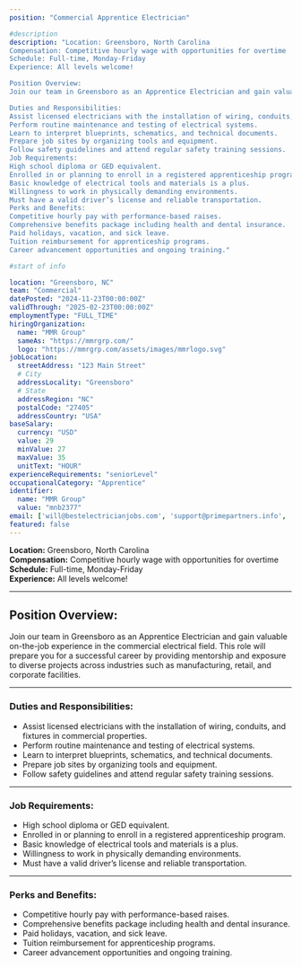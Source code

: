 ```yaml
---
position: "Commercial Apprentice Electrician"

#description
description: "Location: Greensboro, North Carolina
Compensation: Competitive hourly wage with opportunities for overtime
Schedule: Full-time, Monday-Friday
Experience: All levels welcome!

Position Overview:
Join our team in Greensboro as an Apprentice Electrician and gain valuable on-the-job experience in the commercial electrical field. This role will prepare you for a successful career by providing mentorship and exposure to diverse projects across industries such as manufacturing, retail, and corporate facilities.

Duties and Responsibilities:
Assist licensed electricians with the installation of wiring, conduits, and fixtures in commercial properties.
Perform routine maintenance and testing of electrical systems.
Learn to interpret blueprints, schematics, and technical documents.
Prepare job sites by organizing tools and equipment.
Follow safety guidelines and attend regular safety training sessions.
Job Requirements:
High school diploma or GED equivalent.
Enrolled in or planning to enroll in a registered apprenticeship program.
Basic knowledge of electrical tools and materials is a plus.
Willingness to work in physically demanding environments.
Must have a valid driver’s license and reliable transportation.
Perks and Benefits:
Competitive hourly pay with performance-based raises.
Comprehensive benefits package including health and dental insurance.
Paid holidays, vacation, and sick leave.
Tuition reimbursement for apprenticeship programs.
Career advancement opportunities and ongoing training."

#start of info

location: "Greensboro, NC"
team: "Commercial"
datePosted: "2024-11-23T00:00:00Z"
validThrough: "2025-02-23T00:00:00Z"
employmentType: "FULL_TIME"
hiringOrganization: 
  name: "MMR Group"
  sameAs: "https://mmrgrp.com/"
  logo: "https://mmrgrp.com/assets/images/mmrlogo.svg"
jobLocation:
  streetAddress: "123 Main Street"
  # City
  addressLocality: "Greensboro"
  # State
  addressRegion: "NC"
  postalCode: "27405"
  addressCountry: "USA"
baseSalary:
  currency: "USD"
  value: 29
  minValue: 27
  maxValue: 35
  unitText: "HOUR"
experienceRequirements: "seniorLevel"
occupationalCategory: "Apprentice"
identifier:
  name: "MMR Group"
  value: "mnb2377"   
email: ['will@bestelectricianjobs.com', 'support@primepartners.info', 'resumes@bestelectricianjobs.zohorecruitmail.com', 'prime.partners+candidate+jl6y59w7r@mail.manatal.com']
featured: false
---
```



**Location:** Greensboro, North Carolina  
**Compensation:** Competitive hourly wage with opportunities for overtime  
**Schedule:** Full-time, Monday-Friday  
**Experience:** All levels welcome!  

---

## Position Overview:  
Join our team in Greensboro as an Apprentice Electrician and gain valuable on-the-job experience in the commercial electrical field. This role will prepare you for a successful career by providing mentorship and exposure to diverse projects across industries such as manufacturing, retail, and corporate facilities.  

---

### Duties and Responsibilities:
- Assist licensed electricians with the installation of wiring, conduits, and fixtures in commercial properties.  
- Perform routine maintenance and testing of electrical systems.  
- Learn to interpret blueprints, schematics, and technical documents.  
- Prepare job sites by organizing tools and equipment.  
- Follow safety guidelines and attend regular safety training sessions.  

---

### Job Requirements:
- High school diploma or GED equivalent.  
- Enrolled in or planning to enroll in a registered apprenticeship program.  
- Basic knowledge of electrical tools and materials is a plus.  
- Willingness to work in physically demanding environments.  
- Must have a valid driver’s license and reliable transportation.  

---

### Perks and Benefits:
- Competitive hourly pay with performance-based raises.  
- Comprehensive benefits package including health and dental insurance.  
- Paid holidays, vacation, and sick leave.  
- Tuition reimbursement for apprenticeship programs.  
- Career advancement opportunities and ongoing training.  







